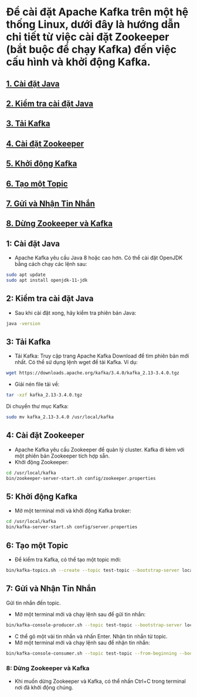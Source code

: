 # Để cài đặt Apache Kafka trên một hệ thống Linux, dưới đây là hướng dẫn chi tiết từ việc cài đặt Zookeeper (bắt buộc để chạy Kafka) đến việc cấu hình và khởi động Kafka. 
## [1. Cài đặt Java](#1-cài-đặt-java)
## [2. Kiểm tra cài đặt Java](#2-kiểm-tra-cài-đặt-java)
## [3. Tải Kafka](#3-tải-kafka)
## [4. Cài đặt Zookeeper](#4-cài-đặt-zookeeper)
## [5. Khởi động Kafka](#5-khởi-động-kafka)
## [6. Tạo một Topic](#6-tạo-một-topic)
## [7. Gửi và Nhận Tin Nhắn](#7-gửi-và-nhận-tin-nhắn)
## [8. Dừng Zookeeper và Kafka](#8-dừng-zookeeper-và-kafka)


## 1: Cài đặt Java
- Apache Kafka yêu cầu Java 8 hoặc cao hơn. Có thể cài đặt OpenJDK bằng cách chạy các lệnh sau:
```bash
sudo apt update
sudo apt install openjdk-11-jdk
```
## 2: Kiểm tra cài đặt Java
- Sau khi cài đặt xong, hãy kiểm tra phiên bản Java:
```bash
java -version
```
## 3: Tải Kafka
- Tải Kafka: Truy cập trang Apache Kafka Download để tìm phiên bản mới nhất. Có thể sử dụng lệnh wget để tải Kafka. Ví dụ:
```bash
wget https://downloads.apache.org/kafka/3.4.0/kafka_2.13-3.4.0.tgz
```
- Giải nén file tải về:
```bash
tar -xzf kafka_2.13-3.4.0.tgz
```
Di chuyển thư mục Kafka:
```bash
sudo mv kafka_2.13-3.4.0 /usr/local/kafka
```
## 4: Cài đặt Zookeeper
- Apache Kafka yêu cầu Zookeeper để quản lý cluster. Kafka đi kèm với một phiên bản Zookeeper tích hợp sẵn.
- Khởi động Zookeeper:
```bash
cd /usr/local/kafka
bin/zookeeper-server-start.sh config/zookeeper.properties
```
## 5: Khởi động Kafka
- Mở một terminal mới và khởi động Kafka broker:
```bash
cd /usr/local/kafka
bin/kafka-server-start.sh config/server.properties
```
## 6: Tạo một Topic
- Để kiểm tra Kafka, có thể tạo một topic mới:
```bash
bin/kafka-topics.sh --create --topic test-topic --bootstrap-server localhost:9092 --partitions 1 --replication-factor 1
```
## 7: Gửi và Nhận Tin Nhắn

Gửi tin nhắn đến topic.
- Mở một terminal mới và chạy lệnh sau để gửi tin nhắn:
```bash
bin/kafka-console-producer.sh --topic test-topic --bootstrap-server localhost:9092
```
- C thể gõ một vài tin nhắn và nhấn Enter.
Nhận tin nhắn từ topic.
- Mở một terminal mới và chạy lệnh sau để nhận tin nhắn:
```bash
bin/kafka-console-consumer.sh --topic test-topic --from-beginning --bootstrap-server localhost:9092
```
### 8: Dừng Zookeeper và Kafka
- Khi muốn dừng Zookeeper và Kafka, có thể nhấn Ctrl+C trong terminal nơi đã khởi động chúng.
